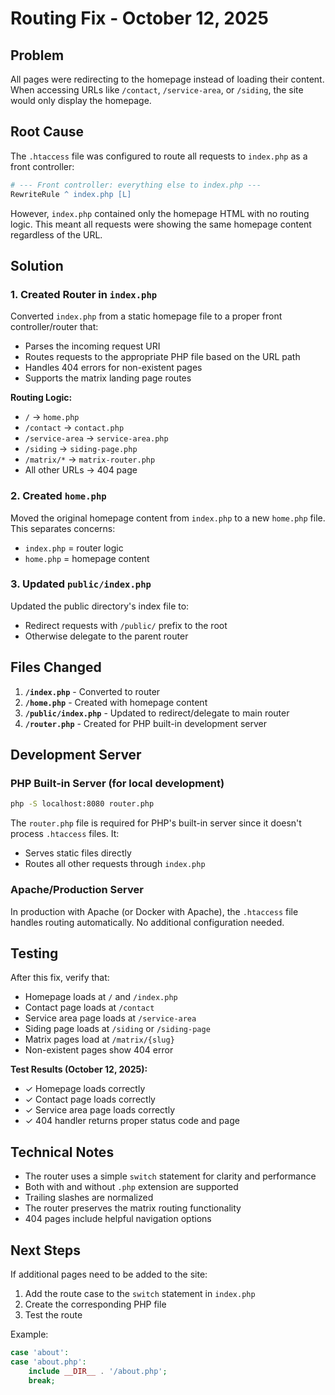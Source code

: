 # Routing Fix - October 12, 2025

## Problem

All pages were redirecting to the homepage instead of loading their content. When accessing URLs like `/contact`, `/service-area`, or `/siding`, the site would only display the homepage.

## Root Cause

The `.htaccess` file was configured to route all requests to `index.php` as a front controller:

```apache
# --- Front controller: everything else to index.php ---
RewriteRule ^ index.php [L]
```

However, `index.php` contained only the homepage HTML with no routing logic. This meant all requests were showing the same homepage content regardless of the URL.

## Solution

### 1. Created Router in `index.php`

Converted `index.php` from a static homepage file to a proper front controller/router that:

- Parses the incoming request URI
- Routes requests to the appropriate PHP file based on the URL path
- Handles 404 errors for non-existent pages
- Supports the matrix landing page routes

**Routing Logic:**

- `/` → `home.php`
- `/contact` → `contact.php`
- `/service-area` → `service-area.php`
- `/siding` → `siding-page.php`
- `/matrix/*` → `matrix-router.php`
- All other URLs → 404 page

### 2. Created `home.php`

Moved the original homepage content from `index.php` to a new `home.php` file. This separates concerns:

- `index.php` = router logic
- `home.php` = homepage content

### 3. Updated `public/index.php`

Updated the public directory's index file to:

- Redirect requests with `/public/` prefix to the root
- Otherwise delegate to the parent router

## Files Changed

1. **`/index.php`** - Converted to router
2. **`/home.php`** - Created with homepage content
3. **`/public/index.php`** - Updated to redirect/delegate to main router
4. **`/router.php`** - Created for PHP built-in development server

## Development Server

### PHP Built-in Server (for local development)

```bash
php -S localhost:8080 router.php
```

The `router.php` file is required for PHP's built-in server since it doesn't process `.htaccess` files. It:
- Serves static files directly
- Routes all other requests through `index.php`

### Apache/Production Server

In production with Apache (or Docker with Apache), the `.htaccess` file handles routing automatically. No additional configuration needed.

## Testing

After this fix, verify that:

- Homepage loads at `/` and `/index.php`
- Contact page loads at `/contact`
- Service area page loads at `/service-area`
- Siding page loads at `/siding` or `/siding-page`
- Matrix pages load at `/matrix/{slug}`
- Non-existent pages show 404 error

**Test Results (October 12, 2025):**
- ✓ Homepage loads correctly
- ✓ Contact page loads correctly
- ✓ Service area page loads correctly
- ✓ 404 handler returns proper status code and page

## Technical Notes

- The router uses a simple `switch` statement for clarity and performance
- Both with and without `.php` extension are supported
- Trailing slashes are normalized
- The router preserves the matrix routing functionality
- 404 pages include helpful navigation options

## Next Steps

If additional pages need to be added to the site:

1. Add the route case to the `switch` statement in `index.php`
2. Create the corresponding PHP file
3. Test the route

Example:
```php
case 'about':
case 'about.php':
    include __DIR__ . '/about.php';
    break;
```

